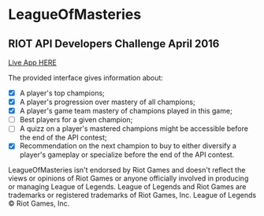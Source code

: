 # LeagueOfMasteries
## RIOT API Developers Challenge April 2016

[Live App HERE](https://leagueofmasteries.eu-gb.mybluemix.net/)

The provided interface gives information about:
- [x] A player's top champions;
- [x] A player's progression over mastery of all champions;
- [x] A player's game team mastery of champions played in this game;
- [ ] Best players for a given champion;
- [ ] A quizz on a player's mastered champions might be accessible before the end of the API contest;
- [x] Recommendation on the next champion to buy to either diversify a player's gameplay or specialize before the end of the API contest.

LeagueOfMasteries isn't endorsed by Riot Games and doesn't reflect the views or opinions of Riot Games or anyone officially involved in producing or managing League of Legends. League of Legends and Riot Games are trademarks or registered trademarks of Riot Games, Inc. League of Legends © Riot Games, Inc.